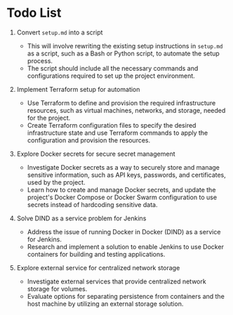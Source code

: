 # Todo List

1. Convert `setup.md` into a script
    - This will involve rewriting the existing setup instructions in `setup.md` as a script, such as a Bash or Python script, to automate the setup process.
    - The script should include all the necessary commands and configurations required to set up the project environment.

2. Implement Terraform setup for automation
    - Use Terraform to define and provision the required infrastructure resources, such as virtual machines, networks, and storage, needed for the project.
    - Create Terraform configuration files to specify the desired infrastructure state and use Terraform commands to apply the configuration and provision the resources.

3. Explore Docker secrets for secure secret management
    - Investigate Docker secrets as a way to securely store and manage sensitive information, such as API keys, passwords, and certificates, used by the project.
    - Learn how to create and manage Docker secrets, and update the project's Docker Compose or Docker Swarm configuration to use secrets instead of hardcoding sensitive data.

4. Solve DIND as a service problem for Jenkins
    - Address the issue of running Docker in Docker (DIND) as a service for Jenkins.
    - Research and implement a solution to enable Jenkins to use Docker containers for building and testing applications.

5. Explore external service for centralized network storage
    - Investigate external services that provide centralized network storage for volumes.
    - Evaluate options for separating persistence from containers and the host machine by utilizing an external storage solution.

